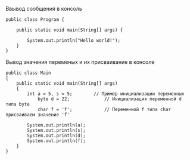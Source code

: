 Ввывод сообщения в консоль
```
public class Program {
   
    public static void main(String[] args) {
           
        System.out.println("Hello world!");
    }
}

```


Вывод значения переменых и их присваивание в консоле
```
public class Main
{
	public static void main(String[] args)
	{
		int a = 5, s = 5;	     // Пример инициализации переменных
       		byte d = 22;		     // Инициализация переменной d типа byte
        	char f = 'f';		     // Переменной f типа char присваиваем значение 'f'

	   	System.out.println(a);
	  	System.out.println(s);
	  	System.out.println(d);
	  	System.out.println(f);
	}
}
```
